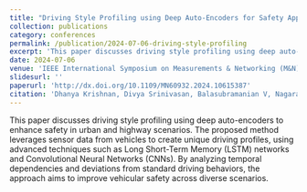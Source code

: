 ```yaml
---
title: "Driving Style Profiling using Deep Auto-Encoders for Safety Applications in Urban and Highway Scenarios"
collection: publications
category: conferences
permalink: /publication/2024-07-06-driving-style-profiling
excerpt: 'This paper discusses driving style profiling using deep auto-encoders to enhance safety in urban and highway scenarios.'
date: 2024-07-06
venue: 'IEEE International Symposium on Measurements & Networking (M&N)'
slidesurl: ''
paperurl: 'http://dx.doi.org/10.1109/MN60932.2024.10615387'
citation: 'Dhanya Krishnan, Divya Srinivasan, Balasubramanian V, Nagaradjane Prabagarane, Joannes Sam Mertens, Salvatore D. Cafiso, Laura Galluccio, Giacomo Morabito, Giuseppina Pappalardo. (2024). &quot;Driving Style Profiling using Deep Auto-Encoders for Safety Applications in Urban and Highway Scenarios.&quot; <i>IEEE International Symposium on Measurements &amp; Networking (M&amp;N)</i>.'
---
```


This paper discusses driving style profiling using deep auto-encoders to enhance safety in urban and highway scenarios. The proposed method leverages sensor data from vehicles to create unique driving profiles, using advanced techniques such as Long Short-Term Memory (LSTM) networks and Convolutional Neural Networks (CNNs). By analyzing temporal dependencies and deviations from standard driving behaviors, the approach aims to improve vehicular safety across diverse scenarios.
